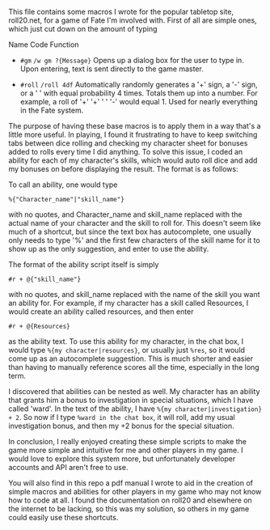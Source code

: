 This file contains some macros I wrote for the popular tabletop site, roll20.net, for a game of Fate I'm involved with. First of all are simple ones, which just cut down on the amount of typing 

Name		Code				Function

- `#gm`		`/w gm ?{Message}`	Opens up a dialog box for the user to type in. Upon entering, text is sent directly to the game master.

- `#roll`		`/roll 4df`			Automatically randomly generates a '+' sign, a '-' sign, or a ' ' with equal probability 4 times. Totals them up into a number. For example, a roll of '+' '+' ' ' '-' would equal 1. Used for nearly everything in the Fate system.

The purpose of having these base macros is to apply them in a way that's a little more useful. In playing, I found it frustrating to have to keep switching tabs between dice rolling and checking my character sheet for bonuses added to rolls every time I did anything. To solve this issue, I coded an ability for each of my character's skills, which would auto roll dice and add my bonuses on before displaying the result. The format is as follows:

To call an ability, one would type 

`%{"Character_name"|"skill_name"}`

with no quotes, and Character_name and skill_name replaced with the actual name of your character and the skill to roll for. This doesn't seem like much of a shortcut, but since the text box has autocomplete, one usually only needs to type '%' and the first few characters of the skill name for it to show up as the only suggestion, and enter to use the ability. 

The format of the ability script itself is simply

`#r + @{"skill_name"}`

with no quotes, and skill_name replaced with the name of the skill you want an ability for. For example, if my character has a skill called Resources, I would create an ability called resources, and then enter 

`#r + @{Resources}`

as the ability text. To use this ability for my character, in the chat box, I would type `%{my character|resources}`, or usually just `%res`, so it would come up as an autocomplete suggestion. This is much shorter and easier than having to manually reference scores all the time, especially in the long term.

I discovered that abilities can be nested as well. My character has an ability that grants him a bonus to investigation in special situations, which I have called 'ward'. In the text of the ability, I have `%{my character|investigation} + 2`. So now if I type `%ward in the chat box`, it will roll, add my usual investigation bonus, and then my +2 bonus for the special situation.

In conclusion, I really enjoyed creating these simple scripts to make the game more simple and intuitive for me and other players in my game. I would love to explore this system more, but unfortunately developer accounts and API aren't free to use.

You will also find in this repo a pdf manual I wrote to aid in the creation of simple macros and abilities for other players in my game who may not know how to code at all. I found the documentation on roll20 and elsewhere on the internet to be lacking, so this was my solution, so others in my game could easily use these shortcuts.